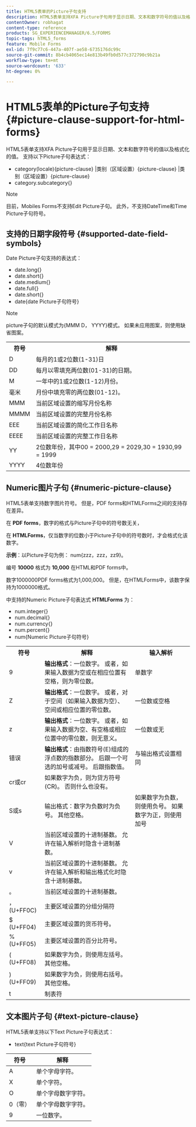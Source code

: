 ```yaml
---
title: HTML5表单的Picture子句支持
description: HTML5表单支持XFA Picture子句用于显示日期、文本和数字符号的值以及格式化的值。
contentOwner: robhagat
content-type: reference
products: SG_EXPERIENCEMANAGER/6.5/FORMS
topic-tags: hTML5_forms
feature: Mobile Forms
exl-id: 7f9c77c6-447a-407f-ae58-6735176dc99c
source-git-commit: 8b4cb4065ec14e813b49fb0d577c372790c9b21a
workflow-type: tm+mt
source-wordcount: '633'
ht-degree: 0%

---
```


# HTML5表单的Picture子句支持 {#picture-clause-support-for-html-forms}

HTML5表单支持XFA Picture子句用于显示日期、文本和数字符号的值以及格式化的值。 支持以下Picture子句表达式：

* category(locale){picture-clause} |类别（区域设置）{picture-clause} |类别（区域设置）{picture-clause}
* category.subcategory{}

>[!NOTE]
>
>目前，Mobiles Forms不支持Edit Picture子句。 此外，不支持DateTime和Time Picture子句符号。

## 支持的日期字段符号 {#supported-date-field-symbols}

Date Picture子句支持的表达式：

* date.long{}
* date.short{}
* date.medium{}
* date.full{}
* date.short{}
* date{date Picture子句符号}

>[!NOTE]
>
>picture子句的默认模式为{MMM D， YYYY}模式。 如果未应用图案，则使用缺省图案。

<table>
 <tbody>
  <tr>
   <th><strong>符号</strong></th>
   <th>解释</th>
  </tr>
  <tr>
   <td>D</td>
   <td>每月的1或2位数(1-31)日</td>
  </tr>
  <tr>
   <td>DD</td>
   <td>每月以零填充两位数(01-31)的日期。<br /> </td>
  </tr>
  <tr>
   <td>M</td>
   <td>一年中的1或2位数(1-12)月份。<br /> </td>
  </tr>
  <tr>
   <td>毫米</td>
   <td>月份中填充零的两位数(01-12)。<br /> </td>
  </tr>
  <tr>
   <td>MMM</td>
   <td>当前区域设置的缩写月份名称<br /> </td>
  </tr>
  <tr>
   <td>MMMM</td>
   <td>当前区域设置的完整月份名称<br /> </td>
  </tr>
  <tr>
   <td>EEE</td>
   <td>当前区域设置的简化工作日名称<br /> </td>
  </tr>
  <tr>
   <td>EEEE</td>
   <td>当前区域设置的完整工作日名称<br /> </td>
  </tr>
  <tr>
   <td>YY</td>
   <td>2位数年份，其中00 = 2000,29 = 2029,30 = 1930,99 = 1999<br /> </td>
  </tr>
  <tr>
   <td>YYYY</td>
   <td>4位数年份<br /> </td>
  </tr>
 </tbody>
</table>

## Numeric图片子句 {#numeric-picture-clause}

HTML5表单支持数字图片符号。 但是，PDF forms和HTMLForms之间的支持存在差异。

在 **PDF forms**，数字的格式与Picture子句中的符号数无关，

在 **HTMLForms**，仅当数字的位数小于Picture子句中的符号数时，才会格式化该数字。

**示例**：以Picture子句为例： num{zzz，zzz，zz9}。

编号 **10000** 格式为 **10,000** 在HTML和PDF forms中。

数字1000000PDF forms格式为1,000,000。 但是，在HTMLForms中，该数字保持为1000000格式。

中支持的Numeric Picture子句表达式 **HTMLForms** 为：

* num.integer{}
* num.decimal{}
* num.currency{}
* num.percent{}
* num{Numeric Picture子句符号}

<table>
 <tbody>
  <tr>
   <th><strong>符号</strong></th>
   <th><strong>解释</strong></th>
   <th>输入解析</th>
  </tr>
  <tr>
   <td>9</td>
   <td><strong>输出格式</strong>：一位数字。 或者，如果输入数据为空或在相应位置有空格，则为零位数。<br /> </td>
   <td>单数字</td>
  </tr>
  <tr>
   <td>Z</td>
   <td><strong>输出格式</strong>：一位数字。 或者，对于空间（如果输入数据为空）、空间或相应位置的零位数。<br /> </td>
   <td>一位数或空格</td>
  </tr>
  <tr>
   <td>z</td>
   <td><strong>输出格式</strong>：一位数字。 或者，如果输入数据为空、有空格或相应位置中的零位数，则无意义。<br /> </td>
   <td>一位数或无</td>
  </tr>
  <tr>
   <td>错误</td>
   <td><strong>输出格式</strong>：由指数符号(E)组成的浮点数的指数部分。 后跟一个可选的加号或减号。 后跟指数值。<br /> </td>
   <td>与输出格式设置相同</td>
  </tr>
  <tr>
   <td>cr或cr<br /> </td>
   <td>如果数字为负，则为贷方符号(CR)。 否则什么也没有。</td>
   <td><br type="_moz" /> </td>
  </tr>
  <tr>
   <td>S或s<br /> </td>
   <td>输出格式：数字为负数时为负号。 其他空格。<br /> </td>
   <td>如果数字为负数，则使用负号。 如果数字为正，则使用加号</td>
  </tr>
  <tr>
   <td>V</td>
   <td>当前区域设置的十进制基数。 允许在输入解析时隐含十进制基数。</td>
   <td><br type="_moz" /> </td>
  </tr>
  <tr>
   <td>v</td>
   <td>当前区域设置的十进制基数。 允许在输入解析和输出格式化时隐含十进制基数。</td>
   <td><br type="_moz" /> </td>
  </tr>
  <tr>
   <td>。</td>
   <td>当前区域设置的十进制基数。</td>
   <td><br type="_moz" /> </td>
  </tr>
  <tr>
   <td>， (U+FF0C)</td>
   <td>主要区域设置的分组分隔符</td>
   <td><br type="_moz" /> </td>
  </tr>
  <tr>
   <td>$ (U+FF04)</td>
   <td>主要区域设置的货币符号。</td>
   <td><br type="_moz" /> </td>
  </tr>
  <tr>
   <td>% (U+FF05)</td>
   <td>主要区域设置的百分比符号。</td>
   <td><br type="_moz" /> </td>
  </tr>
  <tr>
   <td>( (U+FF08)</td>
   <td>如果数字为负，则使用左括号。 其他空格。</td>
   <td><br type="_moz" /> </td>
  </tr>
  <tr>
   <td>) (U+FF09)</td>
   <td>如果数字为负，则使用右括号。 其他空格。</td>
   <td><br type="_moz" /> </td>
  </tr>
  <tr>
   <td>t</td>
   <td>制表符</td>
   <td><br type="_moz" /> </td>
  </tr>
 </tbody>
</table>

## 文本图片子句 {#text-picture-clause}

HTML5表单支持以下Text Picture子句表达式：

* text{text Picture子句符号}

| **符号** | **解释** |
|---|---|
| A | 单个字母字符。 |
| X | 单个字符。 |
| O | 单个字母数字字符。 |
| 0（零） | 单个字母数字字符。 |
| 9 | 一位数字。 |
